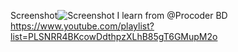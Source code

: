 Screenshot![Screenshot](https://github.com/user-attachments/assets/15b9f854-a1ce-4939-aad3-4fe1bc952e66)
I learn from @Procoder BD https://www.youtube.com/playlist?list=PLSNRR4BKcowDdthpzXLhB85gT6GMupM2o
